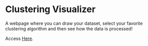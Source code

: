 # Clustering Visualizer

A webpage where you can draw your dataset, select your favorite clustering algorithm and then see how the data is processed!

Access [Here](https://vrrusso.github.io/).
